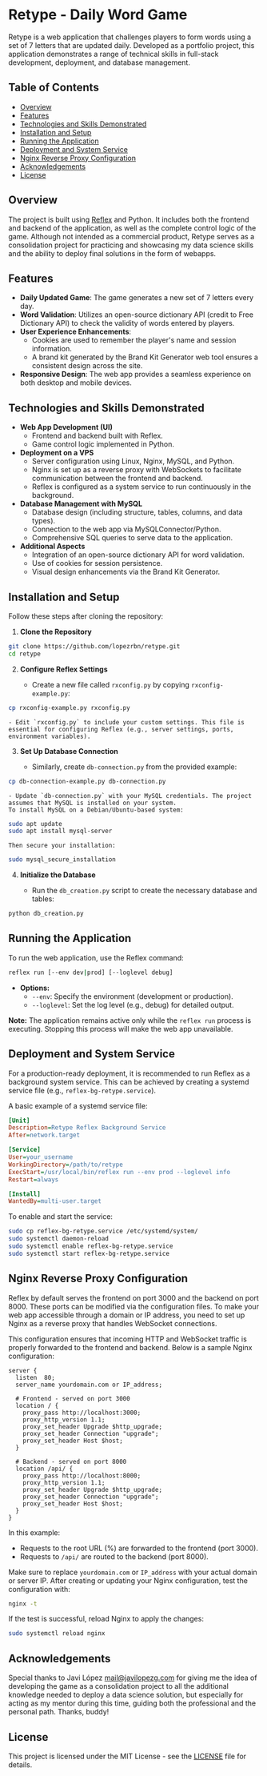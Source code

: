 # Retype - Daily Word Game

Retype is a web application that challenges players to form words using a set of 7 letters that are updated daily. Developed as a portfolio project, this application demonstrates a range of technical skills in full-stack development, deployment, and database management.

## Table of Contents
- [Overview](#overview)
- [Features](#features)
- [Technologies and Skills Demonstrated](#technologies-and-skills-demonstrated)
- [Installation and Setup](#installation-and-setup)
- [Running the Application](#running-the-application)
- [Deployment and System Service](#deployment-and-system-service)
- [Nginx Reverse Proxy Configuration](#nginx-reverse-proxy-configuration)
- [Acknowledgements](#acknowledgements)
- [License](#license)

## Overview

The project is built using [Reflex](https://reflex.dev/) and Python. It includes both the frontend and backend of the application, as well as the complete control logic of the game. Although not intended as a commercial product, Retype serves as a consolidation project for practicing and showcasing my data science skills and the ability to deploy final solutions in the form of webapps.

## Features

- **Daily Updated Game**: The game generates a new set of 7 letters every day.
- **Word Validation**: Utilizes an open-source dictionary API (credit to Free Dictionary API) to check the validity of words entered by players.
- **User Experience Enhancements**:
  - Cookies are used to remember the player's name and session information.
  - A brand kit generated by the Brand Kit Generator web tool ensures a consistent design across the site.
- **Responsive Design**: The web app provides a seamless experience on both desktop and mobile devices.

## Technologies and Skills Demonstrated

- **Web App Development (UI)**
  - Frontend and backend built with Reflex.
  - Game control logic implemented in Python.
- **Deployment on a VPS**
  - Server configuration using Linux, Nginx, MySQL, and Python.
  - Nginx is set up as a reverse proxy with WebSockets to facilitate communication between the frontend and backend.
  - Reflex is configured as a system service to run continuously in the background.
- **Database Management with MySQL**
  - Database design (including structure, tables, columns, and data types).
  - Connection to the web app via MySQLConnector/Python.
  - Comprehensive SQL queries to serve data to the application.
- **Additional Aspects**
  - Integration of an open-source dictionary API for word validation.
  - Use of cookies for session persistence.
  - Visual design enhancements via the Brand Kit Generator.

## Installation and Setup

Follow these steps after cloning the repository:

1. **Clone the Repository**

```bash
git clone https://github.com/lopezrbn/retype.git
cd retype
```

2. **Configure Reflex Settings**

    - Create a new file called `rxconfig.py` by copying `rxconfig-example.py`:
```bash
cp rxconfig-example.py rxconfig.py
```
    - Edit `rxconfig.py` to include your custom settings. This file is essential for configuring Reflex (e.g., server settings, ports, environment variables).

3. **Set Up Database Connection**

    - Similarly, create `db-connection.py` from the provided example:
```bash
cp db-connection-example.py db-connection.py
```
    - Update `db-connection.py` with your MySQL credentials. The project assumes that MySQL is installed on your system.
    To install MySQL on a Debian/Ubuntu-based system:
```bash
sudo apt update
sudo apt install mysql-server
```
    Then secure your installation:
```bash
sudo mysql_secure_installation
```

4. **Initialize the Database**

    - Run the `db_creation.py` script to create the necessary database and tables:
```bash
python db_creation.py
```

## Running the Application

To run the web application, use the Reflex command:

```bash
reflex run [--env dev|prod] [--loglevel debug]
```

- **Options:**
  - `--env`: Specify the environment (development or production).
  - `--loglevel`: Set the log level (e.g., debug) for detailed output.

**Note:** The application remains active only while the `reflex run` process is executing. Stopping this process will make the web app unavailable.

## Deployment and System Service

For a production-ready deployment, it is recommended to run Reflex as a background system service. This can be achieved by creating a systemd service file (e.g., `reflex-bg-retype.service`).

A basic example of a systemd service file:

```ini
[Unit]
Description=Retype Reflex Background Service
After=network.target

[Service]
User=your_username
WorkingDirectory=/path/to/retype
ExecStart=/usr/local/bin/reflex run --env prod --loglevel info
Restart=always

[Install]
WantedBy=multi-user.target
```

To enable and start the service:

```bash
sudo cp reflex-bg-retype.service /etc/systemd/system/
sudo systemctl daemon-reload
sudo systemctl enable reflex-bg-retype.service
sudo systemctl start reflex-bg-retype.service
```

## Nginx Reverse Proxy Configuration

Reflex by default serves the frontend on port 3000 and the backend on port 8000. These ports can be modified via the configuration files. To make your web app accessible through a domain or IP address, you need to set up Nginx as a reverse proxy that handles WebSocket connections.

This configuration ensures that incoming HTTP and WebSocket traffic is properly forwarded to the frontend and backend. Below is a sample Nginx configuration:

```nginx
server {
  listen  80;
  server_name yourdomain.com or IP_address;

  # Frontend - served on port 3000
  location / {
    proxy_pass http://localhost:3000;
    proxy_http_version 1.1;
    proxy_set_header Upgrade $http_upgrade;
    proxy_set_header Connection "upgrade";
    proxy_set_header Host $host;
  }

  # Backend - served on port 8000
  location /api/ {
    proxy_pass http://localhost:8000;
    proxy_http_version 1.1;
    proxy_set_header Upgrade $http_upgrade;
    proxy_set_header Connection "upgrade";
    proxy_set_header Host $host;
  }
}
```

In this example:
- Requests to the root URL (%) are forwarded to the frontend (port 3000).
- Requests to `/api/` are routed to the backend (port 8000).

Make sure to replace `yourdomain.com` or `IP_address` with your actual domain or server IP. After creating or updating your Nginx configuration, test the configuration with:

```bash
nginx -t
```

If the test is successful, reload Nginx to apply the changes:

```bash
sudo systemctl reload nginx
```

## Acknowledgements

Special thanks to Javi López <mail@javilopezg.com> for giving me the idea of developing the game as a consolidation project to all the additional knowledge needed to deploy a data science solution, but especially for acting as my mentor during this time, guiding both the professional and the personal path. Thanks, buddy!

## License

This project is licensed under the MIT License - see the [LICENSE](LICENSE) file for details.